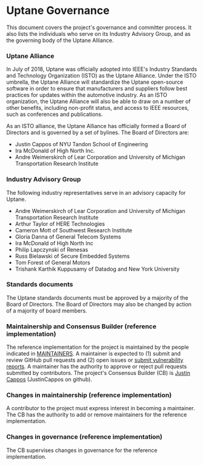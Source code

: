 # Uptane Governance
This document covers the project's governance and committer process. It also
lists the individuals who serve on its Industry Advisory Group, and as the
governing body of the Uptane Alliance.

### Uptane Alliance

In July of 2018, Uptane was officially adopted into IEEE's Industry Standards
and Technology Organization (ISTO) as the Uptane Alliance. Under the ISTO umbrella,
the Uptane Alliance will standardize the
Uptane open-source software in order to ensure that manufacturers and suppliers
follow best practices for updates within the automotive industry. As an ISTO
organization, the Uptane Alliance will also be able to draw on a number of other
benefits, including non-profit status, and access to IEEE resources, such as conferences
and publications.

As an ISTO alliance, the Uptane Alliance has officially formed a Board of Directors and
is governed by a set of bylines. The Board of Directors are:

* Justin Cappos of NYU Tandon School of Engineering
* Ira McDonald of High North Inc.
* Andre Weimerskirch of Lear Corporation and University of Michigan
Transportation Research Institute

### Industry Advisory Group

The following industry representatives serve in an advisory capacity for Uptane.

* Andre Weimerskirch of Lear Corporation and University of Michigan Transportation Research Institute
* Arthur Taylor of HERE Technologies
* Cameron Mott of Southwest Research Institute
* Gloria Danna of General Telecom Systems
* Ira McDonald of High North Inc
* Philip Lapczynski of Renesas
* Russ Bielawski of Secure Embedded Systems
* Tom Forest of General Motors
* Trishank Karthik Kuppusamy of Datadog and New York University

### Standards documents

The Uptane standards documents must be approved by a majority of the
Board of Directors.  The Board of Directors may also be changed by
action of a majority of board members.

### Maintainership and Consensus Builder (reference implementation)

The reference implementation for the project is maintained by the people 
indicated in
[MAINTAINERS](MAINTAINERS.txt).  A maintainer is expected to (1) submit and
review GitHub pull requests and (2) open issues or [submit vulnerability
reports](https://github.com/theupdateframework/tuf#security-issues-and-bugs).
A maintainer has the authority to approve or reject pull requests submitted by
contributors.  The project's Consensus Builder (CB) is
[Justin Cappos](jcappos@nyu.edu) (JustinCappos on github).

### Changes in maintainership (reference implementation)

A contributor to the project must express interest in becoming a maintainer.
The CB has the authority to add or remove maintainers for the reference
implementation.

### Changes in governance (reference implementation)

The CB supervises changes in governance for the reference implementation.

